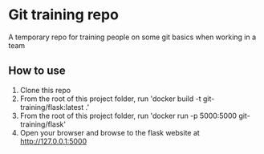 # Git training repo
A temporary repo for training people on some git basics when working in a team

## How to use
1. Clone this repo
2. From the root of this project folder, run 'docker build -t git-training/flask:latest .'
3. From the root of this project folder, run 'docker run -p 5000:5000 git-training/flask'
4. Open your browser and browse to the flask website at http://127.0.0.1:5000

